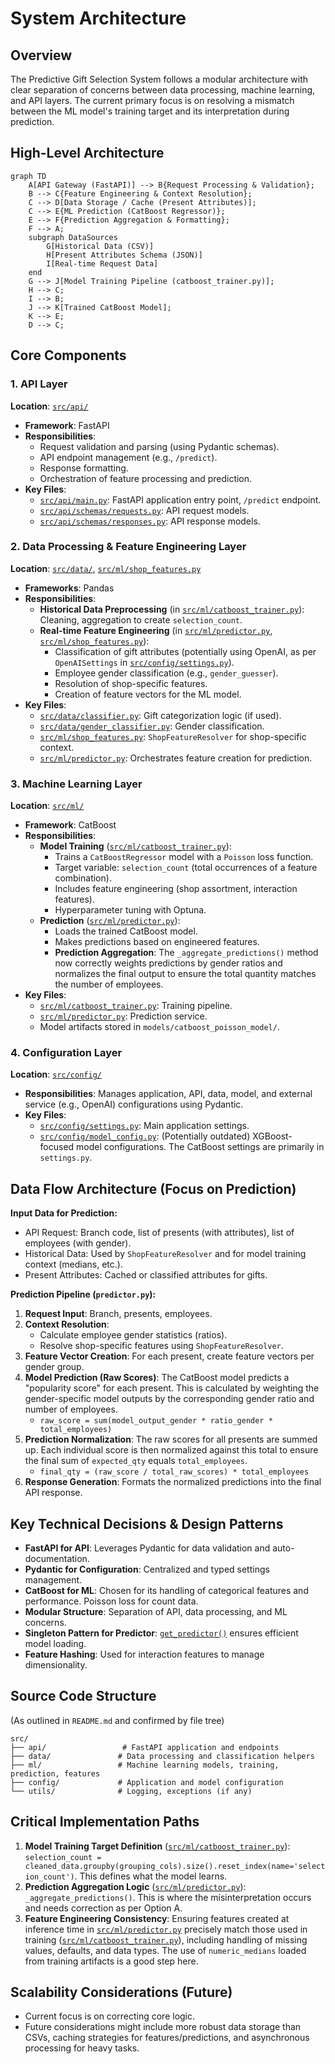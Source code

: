 # System Architecture

## Overview
The Predictive Gift Selection System follows a modular architecture with clear separation of concerns between data processing, machine learning, and API layers. The current primary focus is on resolving a mismatch between the ML model's training target and its interpretation during prediction.

## High-Level Architecture

```mermaid
graph TD
    A[API Gateway (FastAPI)] --> B{Request Processing & Validation};
    B --> C{Feature Engineering & Context Resolution};
    C --> D[Data Storage / Cache (Present Attributes)];
    C --> E{ML Prediction (CatBoost Regressor)};
    E --> F{Prediction Aggregation & Formatting};
    F --> A;
    subgraph DataSources
        G[Historical Data (CSV)]
        H[Present Attributes Schema (JSON)]
        I[Real-time Request Data]
    end
    G --> J[Model Training Pipeline (catboost_trainer.py)];
    H --> C;
    I --> B;
    J --> K[Trained CatBoost Model];
    K --> E;
    D --> C;
```

## Core Components

### 1. API Layer
**Location**: [`src/api/`](src/api/:1)
- **Framework**: FastAPI
- **Responsibilities**:
  - Request validation and parsing (using Pydantic schemas).
  - API endpoint management (e.g., `/predict`).
  - Response formatting.
  - Orchestration of feature processing and prediction.
- **Key Files**:
  - [`src/api/main.py`](src/api/main.py:1): FastAPI application entry point, `/predict` endpoint.
  - [`src/api/schemas/requests.py`](src/api/schemas/requests.py:1): API request models.
  - [`src/api/schemas/responses.py`](src/api/schemas/responses.py:1): API response models.

### 2. Data Processing & Feature Engineering Layer
**Location**: [`src/data/`](src/data/:1), [`src/ml/shop_features.py`](src/ml/shop_features.py:1)
- **Frameworks**: Pandas
- **Responsibilities**:
  - **Historical Data Preprocessing** (in [`src/ml/catboost_trainer.py`](src/ml/catboost_trainer.py:1)): Cleaning, aggregation to create `selection_count`.
  - **Real-time Feature Engineering** (in [`src/ml/predictor.py`](src/ml/predictor.py:1), [`src/ml/shop_features.py`](src/ml/shop_features.py:1)):
    - Classification of gift attributes (potentially using OpenAI, as per `OpenAISettings` in [`src/config/settings.py`](src/config/settings.py:94)).
    - Employee gender classification (e.g., `gender_guesser`).
    - Resolution of shop-specific features.
    - Creation of feature vectors for the ML model.
- **Key Files**:
  - [`src/data/classifier.py`](src/data/classifier.py:1): Gift categorization logic (if used).
  - [`src/data/gender_classifier.py`](src/data/gender_classifier.py:1): Gender classification.
  - [`src/ml/shop_features.py`](src/ml/shop_features.py:1): `ShopFeatureResolver` for shop-specific context.
  - [`src/ml/predictor.py`](src/ml/predictor.py:1): Orchestrates feature creation for prediction.

### 3. Machine Learning Layer
**Location**: [`src/ml/`](src/ml/:1)
- **Framework**: CatBoost
- **Responsibilities**:
  - **Model Training** ([`src/ml/catboost_trainer.py`](src/ml/catboost_trainer.py:1)):
    - Trains a `CatBoostRegressor` model with a `Poisson` loss function.
    - Target variable: `selection_count` (total occurrences of a feature combination).
    - Includes feature engineering (shop assortment, interaction features).
    - Hyperparameter tuning with Optuna.
  - **Prediction** ([`src/ml/predictor.py`](src/ml/predictor.py:1)):
    - Loads the trained CatBoost model.
    - Makes predictions based on engineered features.
    - **Prediction Aggregation**: The `_aggregate_predictions()` method now correctly weights predictions by gender ratios and normalizes the final output to ensure the total quantity matches the number of employees.
- **Key Files**:
  - [`src/ml/catboost_trainer.py`](src/ml/catboost_trainer.py:1): Training pipeline.
  - [`src/ml/predictor.py`](src/ml/predictor.py:1): Prediction service.
  - Model artifacts stored in `models/catboost_poisson_model/`.

### 4. Configuration Layer
**Location**: [`src/config/`](src/config/:1)
- **Responsibilities**: Manages application, API, data, model, and external service (e.g., OpenAI) configurations using Pydantic.
- **Key Files**:
  - [`src/config/settings.py`](src/config/settings.py:1): Main application settings.
  - [`src/config/model_config.py`](src/config/model_config.py:1): (Potentially outdated) XGBoost-focused model configurations. The CatBoost settings are primarily in `settings.py`.

## Data Flow Architecture (Focus on Prediction)

**Input Data for Prediction:**
- API Request: Branch code, list of presents (with attributes), list of employees (with gender).
- Historical Data: Used by `ShopFeatureResolver` and for model training context (medians, etc.).
- Present Attributes: Cached or classified attributes for gifts.

**Prediction Pipeline (`predictor.py`):**
1.  **Request Input**: Branch, presents, employees.
2.  **Context Resolution**:
    *   Calculate employee gender statistics (ratios).
    *   Resolve shop-specific features using `ShopFeatureResolver`.
3.  **Feature Vector Creation**: For each present, create feature vectors per gender group.
4.  **Model Prediction (Raw Scores)**: The CatBoost model predicts a "popularity score" for each present. This is calculated by weighting the gender-specific model outputs by the corresponding gender ratio and number of employees.
    *   `raw_score = sum(model_output_gender * ratio_gender * total_employees)`
5.  **Prediction Normalization**: The raw scores for all presents are summed up. Each individual score is then normalized against this total to ensure the final sum of `expected_qty` equals `total_employees`.
    *   `final_qty = (raw_score / total_raw_scores) * total_employees`
6.  **Response Generation**: Formats the normalized predictions into the final API response.

## Key Technical Decisions & Design Patterns

-   **FastAPI for API**: Leverages Pydantic for data validation and auto-documentation.
-   **Pydantic for Configuration**: Centralized and typed settings management.
-   **CatBoost for ML**: Chosen for its handling of categorical features and performance. Poisson loss for count data.
-   **Modular Structure**: Separation of API, data processing, and ML concerns.
-   **Singleton Pattern for Predictor**: [`get_predictor()`](src/ml/predictor.py:403) ensures efficient model loading.
-   **Feature Hashing**: Used for interaction features to manage dimensionality.

## Source Code Structure
(As outlined in `README.md` and confirmed by file tree)
```
src/
├── api/                 # FastAPI application and endpoints
├── data/               # Data processing and classification helpers
├── ml/                 # Machine learning models, training, prediction, features
├── config/             # Application and model configuration
└── utils/              # Logging, exceptions (if any)
```

## Critical Implementation Paths

1.  **Model Training Target Definition** ([`src/ml/catboost_trainer.py`](src/ml/catboost_trainer.py:108)): `selection_count = cleaned_data.groupby(grouping_cols).size().reset_index(name='selection_count')`. This defines what the model learns.
2.  **Prediction Aggregation Logic** ([`src/ml/predictor.py`](src/ml/predictor.py:351-372)): `_aggregate_predictions()`. This is where the misinterpretation occurs and needs correction as per Option A.
3.  **Feature Engineering Consistency**: Ensuring features created at inference time in [`src/ml/predictor.py`](src/ml/predictor.py:1) precisely match those used in training ([`src/ml/catboost_trainer.py`](src/ml/catboost_trainer.py:1)), including handling of missing values, defaults, and data types. The use of `numeric_medians` loaded from training artifacts is a good step here.

## Scalability Considerations (Future)
- Current focus is on correcting core logic.
- Future considerations might include more robust data storage than CSVs, caching strategies for features/predictions, and asynchronous processing for heavy tasks.